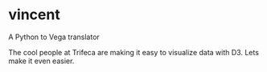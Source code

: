 vincent
========

A Python to Vega translator

The cool people at Trifeca are making it easy to visualize data with D3. Lets make it 
even easier. 